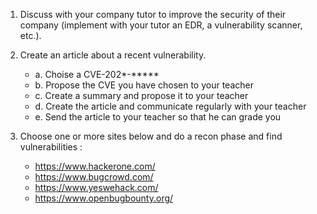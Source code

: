 1) Discuss with your company tutor to improve the security of their company (implement with your tutor an EDR, a vulnerability scanner, etc.).

2) Create an article about a recent vulnerability.
    * a. Choise a CVE-202*-*****
    * b. Propose the CVE you have chosen to your teacher
    * c. Create a summary and propose it to your teacher
    * d. Create the article and communicate regularly with your teacher 
    * e. Send the article to your teacher so that he can grade you 

3) Choose one or more sites below and do a recon phase and find vulnerabilities :
    * https://www.hackerone.com/
    * https://www.bugcrowd.com/
    * https://www.yeswehack.com/
    * https://www.openbugbounty.org/
